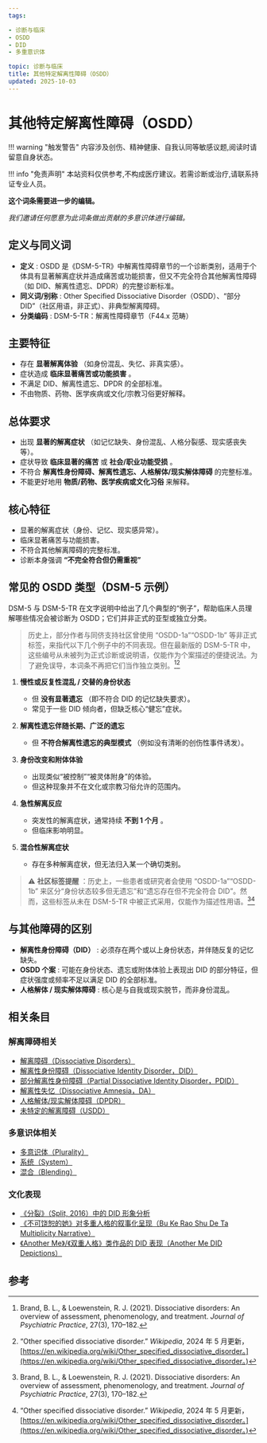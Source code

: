 ```yaml
---
tags:

- 诊断与临床
- OSDD
- DID
- 多重意识体

topic: 诊断与临床
title: 其他特定解离性障碍（OSDD）
updated: 2025-10-03
---
```


# 其他特定解离性障碍（OSDD）

!!! warning "触发警告"
    内容涉及创伤、精神健康、自我认同等敏感议题,阅读时请留意自身状态。

!!! info "免责声明"
    本站资料仅供参考,不构成医疗建议。若需诊断或治疗,请联系持证专业人员。

**这个词条需要进一步的编辑。**

_我们邀请任何愿意为此词条做出贡献的多意识体进行编辑。_

## 定义与同义词

- **定义** : OSDD 是《DSM-5-TR》中解离性障碍章节的一个诊断类别，适用于个体具有显著解离症状并造成痛苦或功能损害，但又不完全符合其他解离性障碍（如 DID、解离性遗忘、DPDR）的完整诊断标准。
- **同义词/别称** : Other Specified Dissociative Disorder（OSDD）、“部分 DID”（社区用语，非正式）、非典型解离障碍。
- **分类编码** : DSM-5-TR：解离性障碍章节（F44.x 范畴）

## 主要特征

- 存在 **显著解离体验** （如身份混乱、失忆、非真实感）。
- 症状造成 **临床显著痛苦或功能损害** 。
- 不满足 DID、解离性遗忘、DPDR 的全部标准。
- 不由物质、药物、医学疾病或文化/宗教习俗更好解释。

## 总体要求

- 出现 **显著的解离症状** （如记忆缺失、身份混乱、人格分裂感、现实感丧失等）。
- 症状导致 **临床显著的痛苦** 或 **社会/职业功能受损** 。
- 不符合 **解离性身份障碍、解离性遗忘、人格解体/现实解体障碍** 的完整标准。
- 不能更好地用 **物质/药物、医学疾病或文化习俗** 来解释。

## 核心特征

- 显著的解离症状（身份、记忆、现实感异常）。
- 临床显著痛苦与功能损害。
- 不符合其他解离障碍的完整标准。
- 诊断本身强调 **“不完全符合但仍需重视”**

## 常见的 OSDD 类型（DSM-5 示例）

DSM-5 与 DSM-5-TR 在文字说明中给出了几个典型的“例子”，帮助临床人员理解哪些情况会被诊断为 OSDD；它们并非正式的亚型或独立分类。

> 历史上，部分作者与同侪支持社区曾使用 “OSDD-1a”“OSDD-1b” 等非正式标签，来指代以下几个例子中的不同表现。但在最新版的 DSM-5-TR 中，这些编号从未被列为正式诊断或说明语，仅能作为个案描述的便捷说法。为了避免误导，本词条不再把它们当作独立类别。[^Brand2021][^OSDDWiki]

1. **慢性或反复性混乱 / 交替的身份状态**

   - 但 **没有显著遗忘** （即不符合 DID 的记忆缺失要求）。
   - 常见于一些 DID 倾向者，但缺乏核心“健忘”症状。

2. **解离性遗忘伴随长期、广泛的遗忘**

   - 但 **不符合解离性遗忘的典型模式** （例如没有清晰的创伤性事件诱发）。

3. **身份改变和附体体验**

   - 出现类似“被控制”“被灵体附身”的体验。
   - 但这种现象并不在文化或宗教习俗允许的范围内。

4. **急性解离反应**

   - 突发性的解离症状，通常持续 **不到 1 个月** 。
   - 但临床影响明显。

5. **混合性解离症状**

   - 存在多种解离症状，但无法归入某一个确切类别。

> ⚠️ **社区标签提醒** ：历史上，一些患者或研究者会使用 “OSDD-1a”“OSDD-1b” 来区分“身份状态较多但无遗忘”和“遗忘存在但不完全符合 DID”。然而，这些标签从未在 DSM-5-TR 中被正式采用，仅能作为描述性用语。[^Brand2021][^OSDDWiki]

## 与其他障碍的区别

- **解离性身份障碍（DID）** : 必须存在两个或以上身份状态，并伴随反复的记忆缺失。
- **OSDD 个案** : 可能在身份状态、遗忘或附体体验上表现出 DID 的部分特征，但症状强度或频率不足以满足 DID 的全部标准。
- **人格解体 / 现实解体障碍** : 核心是与自我或现实脱节，而非身份混乱。

## 相关条目

### 解离障碍相关

- [解离障碍（Dissociative Disorders）](Dissociative-Disorders.md)
- [解离性身份障碍（Dissociative Identity Disorder，DID）](DID.md)
- [部分解离性身份障碍（Partial Dissociative Identity Disorder，PDID）](Partial-Dissociative-Identity-Disorder-PDID.md)
- [解离性失忆（Dissociative Amnesia，DA）](Dissociative-Amnesia-DA.md)
- [人格解体/现实解体障碍（DPDR）](Depersonalization-Derealization-Disorder-DPDR.md)
- [未特定的解离障碍（USDD）](Unspecified-Dissociative-Disorder-USDD.md)

### 多意识体相关

- [多意识体（Plurality）](Plurality.md)
- [系统（System）](System.md)
- [混合（Blending）](Blending.md)

### 文化表现

- [《分裂》（Split, 2016）中的 DID 形象分析](Split-2016-DID-Representation.md)
- [《不可饶恕的她》对多重人格的叙事化呈现（Bu Ke Rao Shu De Ta Multiplicity Narrative）](Bu-Ke-Raoshu-De-Ta-Multiplicity-Narrative.md)
- [《Another Me》/《双重人格》类作品的 DID 表现（Another Me DID Depictions）](Another-Me-DID-Depictions.md)

## 参考

[^Brand2021]: Brand, B. L., & Loewenstein, R. J. (2021). Dissociative disorders: An overview of assessment, phenomenology, and treatment. _Journal of Psychiatric Practice_, 27(3), 170–182.
[^OSDDWiki]: “Other specified dissociative disorder.” _Wikipedia_, 2024 年 5 月更新，[https://en.wikipedia.org/wiki/Other_specified_dissociative_disorder。](https://en.wikipedia.org/wiki/Other_specified_dissociative_disorder。)
